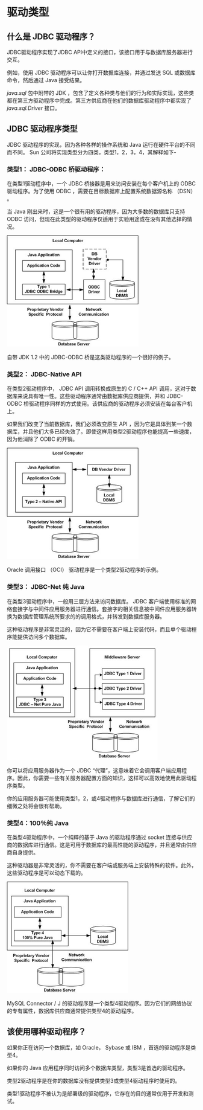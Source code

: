 # 驱动类型

## 什么是 JDBC 驱动程序？

JDBC驱动程序实现了JDBC API中定义的接口，该接口用于与数据库服务器进行交互。

例如，使用 JDBC 驱动程序可以让你打开数据库连接，并通过发送 SQL 或数据库命令，然后通过 Java 接受结果。

*java.sql* 包中附带的 JDK ，包含了定义各种类与他们的行为和实际实现，这些类都在第三方驱动程序中完成。第三方供应商在他们的数据库驱动程序中都实现了 *java.sql.Driver* 接口。

## JDBC 驱动程序类型

JDBC 驱动程序的实现，因为各种各样的操作系统和 Java 运行在硬件平台的不同而不同。  Sun 公司将实现类型分为四类，类型1，2，3，4，其解释如下-

### 类型1： JDBC-ODBC 桥驱动程序：

在类型1驱动程序中，一个 JDBC 桥接器是用来访问安装在每个客户机上的    ODBC 驱动程序。为了使用 ODBC ，需要在目标数据库上配置系统数据源名称 （DSN） 。

当 Java 刚出来时，这是一个很有用的驱动程序，因为大多数的数据库只支持 ODBC 访问，但现在此类型的驱动程序仅适用于实验用途或在没有其他选择的情况。

![](images/GV1KOfc.jpg)

自带 JDK 1.2 中的 JDBC-ODBC 桥是这类驱动程序的一个很好的例子。

### 类型2： JDBC-Native API

在类型2驱动程序中， JDBC API 调用转换成原生的 C / C++ API 调用，这对于数据库来说具有唯一性。这些驱动程序通常由数据库供应商提供，并和 JDBC-ODBC 桥驱动程序同样的方式使用。该供应商的驱动程序必须安装在每台客户机上。

如果我们改变了当前数据库，我们必须改变原生 API ，因为它是具体到某一个数据库，并且他们大多已经失效了。即使这样用类型2驱动程序也能提高一些速度，因为他消除了 ODBC 的开销。

![](images/XXi7J66.jpg)

 Oracle 调用接口 （OCI） 驱动程序是一个类型2驱动程序的示例。

### 类型3： JDBC-Net 纯 Java 

在类型3驱动程序中，一般用三层方法来访问数据库。 JDBC 客户端使用标准的网络套接字与中间件应用服务器进行通信。套接字的相关信息被中间件应用服务器转换为数据库管理系统所要求的的调用格式，并转发到数据库服务器。

这种驱动程序是非常灵活的，因为它不需要在客户端上安装代码，而且单个驱动程序能提供访问多个数据库。

![](images/3TwqBEK.jpg)

你可以将应用服务器作为一个 JDBC “代理”，这意味着它会调用客户端应用程序。因此，你需要一些有关服务器配置方面的知识，这样可以高效地使用此驱动程序类型。

你的应用服务器可能使用类型1，2，或4驱动程序与数据库进行通信，了解它们的细微之处将会很有帮助。

### 类型4：100％纯 Java

在类型4驱动程序中，一个纯粹的基于 Java 的驱动程序通过 socket 连接与供应商的数据库进行通信。这是可用于数据库的最高性能的驱动程序，并且通常由供应商自身提供。

这种驱动器是非常灵活的，你不需要在客户端或服务端上安装特殊的软件。此外，这些驱动程序是可以动态下载的。

![](images/zrvMYun.jpg)

MySQL Connector / J 的驱动程序是一个类型4驱动程序。因为它们的网络协议的专有属性，数据库供应商通常提供类型4的驱动程序。

## 该使用哪种驱动程序？

如果你正在访问一个数据库，如 Oracle， Sybase 或 IBM ，首选的驱动程序是类型4。

如果你的 Java 应用程序同时访问多个数据库类型，类型3是首选的驱动程序。

类型2驱动程序是在你的数据库没有提供类型3或类型4驱动程序时使用的。

类型1驱动程序不被认为是部署级的驱动程序，它存在的目的通常仅用于开发和测试。